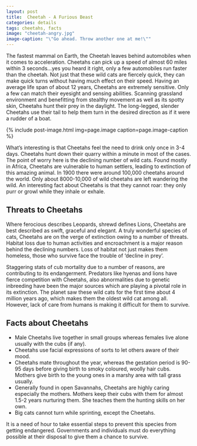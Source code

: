 ```yaml
---
layout: post
title:  Cheetah - A Furious Beast
categories: details
tags: cheetahs, facts
image: "cheetah-angry.jpg" 
image-caption: "\"Go ahead. Throw another one at me!\""
---
```




The fastest mammal on Earth, the Cheetah leaves behind automobiles when it comes to acceleration. Cheetahs can pick up a speed of almost 60 miles within 3 seconds…yes you heard it right, only a few automobiles run faster than the cheetah. Not just that these wild cats are fiercely quick, they can make quick turns without having much effect on their speed. Having an average life span of about 12 years, Cheetahs are extremely sensitive. Only a few can match their eyesight and sensing abilities. Scanning grassland environment and benefitting from stealthy movement as well as its spotty skin, Cheetahs hunt their prey in the daylight. The long-legged, slender Cheetahs use their tail to help them turn in the desired direction as if it were a rudder of a boat.

{% include post-image.html img=page.image caption=page.image-caption %}

What’s interesting is that Cheetahs feel the need to drink only once in 3-4 days. Cheetahs hunt down their quarry within a minute in most of the cases. The point of worry here is the declining number of wild cats. Found mostly in Africa, Cheetahs are vulnerable to human settlers, leading to extinction of this amazing animal. In 1900 there were around 100,000 cheetahs around the world. Only about 8000-10,000 of wild cheetahs are left wandering the wild. An interesting fact about Cheetahs is that they cannot roar: they only purr or growl while they inhale or exhale. 

<h2>Threats to Cheetahs</h2>

Where ferocious describes Leopards, shrewd defines Lions, Cheetahs are best described as swift, graceful and elegant. A truly wonderful species of cats, Cheetahs are on the verge of extinction owing to a number of threats. Habitat loss due to human activities and encroachment is a major reason behind the declining numbers. Loss of habitat not just makes them homeless, those who survive face the trouble of ‘decline in prey’. 

Staggering stats of cub mortality due to a number of reasons, are contributing to its endangerment. Predators like hyenas and lions have fierce competition with Cheetahs, also abnormalities due to genetic inbreeding have been the major sources which are playing a pivotal role in its extinction. The planet saw these wild cats for the first time about 4 million years ago, which makes them the oldest wild cat among all. However, lack of care from humans is making it difficult for them to survive.

<h2>Facts about Cheetahs</h2>
<ul>

<li>Male Cheetahs live together in small groups whereas females live alone usually with the cubs (if any). </li>

<li>Cheetahs use facial expressions of sorts to let others aware of their mood.</li>

<li>Cheetahs mate throughout the year, whereas the gestation period is 90-95 days before giving birth to smoky coloured, woolly hair cubs. Mothers give birth to the young ones in a marshy area with tall grass usually.</li>

<li>Generally found in open Savannahs, Cheetahs are highly caring especially the mothers. Mothers keep their cubs with them for almost 1.5-2 years nurturing them. She teaches them the hunting skills on her own.</li>

<li>Big cats cannot turn while sprinting, except the Cheetahs.</li>

</ul>


It is a need of hour to take essential steps to prevent this species from getting endangered. Governments and individuals must do everything possible at their disposal to give them a chance to survive. 


